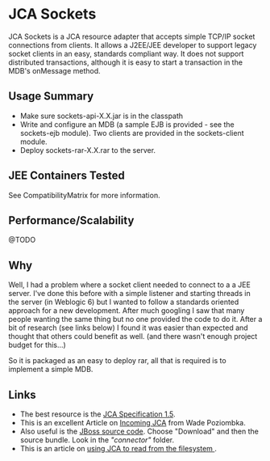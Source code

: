 # JCA Sockets #
JCA Sockets is a JCA resource adapter that accepts simple TCP/IP socket connections from clients. It allows a J2EE/JEE developer to support legacy socket clients in an easy, standards compliant way. It does not support distributed transactions, although it is easy to start a transaction in the MDB's onMessage method.

## Usage Summary ##
  * Make sure sockets-api-X.X.jar is in the classpath
  * Write and configure an MDB (a sample EJB is provided - see the sockets-ejb module). Two clients are provided in the sockets-client module.
  * Deploy sockets-rar-X.X.rar to the server.

## JEE Containers Tested ##
See CompatibilityMatrix for more information.

## Performance/Scalability ##
@TODO

## Why ##
Well, I had a problem where a socket client needed to connect to a a JEE server. I've done this before with a simple listener and starting threads in the server (in Weblogic 6) but I wanted to follow a standards oriented approach for a new development.
After much googling I saw that many people wanting the same thing but no one provided the code to do it.
After a bit of research (see links below) I found it was easier than expected and thought that others could benefit as well.
(and there wasn't enough project budget for this...)

So it is packaged as an easy to deploy rar, all that is required is to implement a simple MDB.

## Links ##

  * The best resource is the [JCA Specification 1.5](http://java.sun.com/j2ee/connector/download.html).
  * This is an excellent Article on [Incoming JCA](http://www.theserverside.com/tt/articles/article.tss?l=J2EE1_4) from Wade Poziombka.
  * Also useful is the [JBoss source code](http://www.jboss.org/jbossas/downloads). Choose "Download" and then the source bundle. Look in the _"connector"_ folder.
  * This is an article on  [using JCA to read from  the filesystem ](http://www.jboss.org/file-access/default/members/jbossas/freezone/docs/Server_Configuration_Guide/4/html/An_Overview_of_the_JBossCX_Architecture-A_Sample_Skeleton_JCA_Resource_Adaptor.html).

